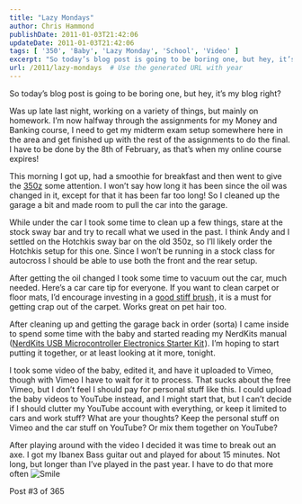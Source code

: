 ```yaml
---
title: "Lazy Mondays"
author: Chris Hammond
publishDate: 2011-01-03T21:42:06
updateDate: 2011-01-03T21:42:06
tags: [ '350', 'Baby', 'Lazy Monday', 'School', 'Video' ]
excerpt: "So today’s blog post is going to be boring one, but hey, it’s my blog right?  Was up late last night, working on a variety of things, but mainly on homework. I’m now halfway through the assignments for my Money and Banking course, I need to get my midterm exam setup somewhere here in the area and get finished up with the rest of the assignments to do the final. I have to be done by the 8th of February, as that’s when my online course expires!  "
url: /2011/lazy-mondays  # Use the generated URL with year
---
```

<p>So today’s blog post is going to be boring one, but hey, it’s my blog right?</p>  <p>Was up late last night, working on a variety of things, but mainly on homework. I’m now halfway through the assignments for my Money and Banking course, I need to get my midterm exam setup somewhere here in the area and get finished up with the rest of the assignments to do the final. I have to be done by the 8th of February, as that’s when my online course expires!</p>  <p>This morning I got up, had a smoothie for breakfast and then went to give the <a href="https://www.project350z.com/" target="_blank">350z</a> some attention. I won’t say how long it has been since the oil was changed in it, except for that it has been far too long! So I cleaned up the garage a bit and made room to pull the car into the garage. </p>  <p>While under the car I took some time to clean up a few things, stare at the stock sway bar and try to recall what we used in the past. I think Andy and I settled on the Hotchkis sway bar on the old 350z, so I’ll likely order the Hotchkis setup for this one. Since I won’t be running in a stock class for autocross I should be able to use both the front and the rear setup.</p>  <p>After getting the oil changed I took some time to vacuum out the car, much needed. Here’s a car care tip for everyone. If you want to clean carpet or floor mats, I’d encourage investing in a <a href="https://www.amazon.com/gp/product/B001TR2F9M?ie=UTF8&amp;tag=chrishammondc-20&amp;linkCode=as2&amp;camp=1789&amp;creative=390957&amp;creativeASIN=B001TR2F9M">good stiff brush</a><img style="border-bottom-style: none !important; border-right-style: none !important; margin: 0px; border-top-style: none !important; border-left-style: none !important" border="0" alt="" src="https://www.assoc-amazon.com/e/ir?t=chrishammondc-20&amp;l=as2&amp;o=1&amp;a=B001TR2F9M" width="1" height="1" />, it is a must for getting crap out of the carpet. Works great on pet hair too.</p>  <p>After cleaning up and getting the garage back in order (sorta) I came inside to spend some time with the baby and started reading my NerdKits manual (<a href="https://www.amazon.com/gp/product/B001I08PK8?ie=UTF8&amp;tag=chrishammondc-20&amp;linkCode=as2&amp;camp=1789&amp;creative=390957&amp;creativeASIN=B001I08PK8">NerdKits USB Microcontroller Electronics Starter Kit</a><img style="border-bottom-style: none !important; border-right-style: none !important; margin: 0px; border-top-style: none !important; border-left-style: none !important" border="0" alt="" src="https://www.assoc-amazon.com/e/ir?t=chrishammondc-20&amp;l=as2&amp;o=1&amp;a=B001I08PK8" width="1" height="1" />). I’m hoping to start putting it together, or at least looking at it more, tonight.</p>  <p>I took some video of the baby, edited it, and have it uploaded to Vimeo, though with Vimeo I have to wait for it to process. That sucks about the free Vimeo, but I don’t feel I should pay for personal stuff like this. I could upload the baby videos to YouTube instead, and I might start that, but I can’t decide if I should clutter my YouTube account with everything, or keep it limited to cars and work stuff? What are your thoughts? Keep the personal stuff on Vimeo and the car stuff on YouTube? Or mix them together on YouTube?</p>  <p>After playing around with the video I decided it was time to break out an axe. I got my Ibanex Bass guitar out and played for about 15 minutes. Not long, but longer than I’ve played in the past year. I have to do that more often <img style="border-bottom-style: none; border-right-style: none; border-top-style: none; border-left-style: none" class="wlEmoticon wlEmoticon-smile" alt="Smile" src="https://www.chrishammond.com/portals/0/publishthumbnails/windows-live-writer/lazy-mondays_10342/wlemoticon-smile_2.png" /></p>  <p>Post #3 of 365</p>
